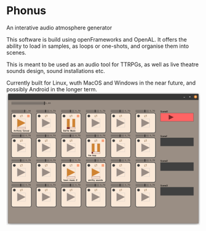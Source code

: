 # Phonus

An interative audio atmosphere generator

This software is build using openFrameworks and OpenAL.
It offers the ability to load in samples, as loops or one-shots, and organise them into scenes.

This is meant to be used as an audio tool for TTRPGs, as well as live theatre sounds design, sound installations etc.

Currently built for Linux, wuth MacOS and Windows in the near future, and possibly Android in the longer term.
![Feedra screenshot](./assets/screenshots/feedra-screenshot.png)
